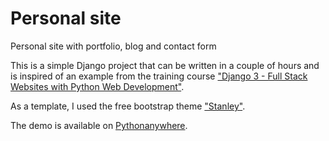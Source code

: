 Personal site
=============

Personal site with portfolio, blog and contact form

This is a simple Django project that can be written in a couple of hours and is inspired of an example from the training course ["Django 3 - Full Stack Websites with Python Web Development"](https://www.udemy.com/course/django-3-make-websites-with-python-tutorial-beginner-learn-bootstrap/).

As a template, I used the free bootstrap theme ["Stanley"](https://usebootstrap.com/theme/stanley). 

The demo is available on [Pythonanywhere](https://vostbur.pythonanywhere.com/).
